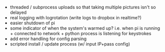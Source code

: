 - threaded / subprocess uploads so that taking multiple pictures isn't so delayed
- real logging with logrotation (write logs to dropbox in realtime?)
- easier shutdown of pi
- some indicator of when the system's warmed up? i.e. when pi is running + connected to network + python process is listening for keystrokes
- add error handling for config parsing
- scripted install / update process (w/ input IP+pass config)
